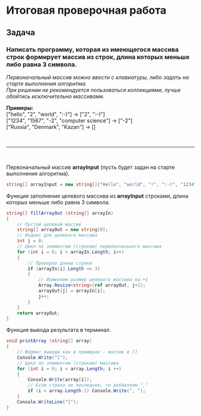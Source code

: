 # Итоговая проверочная работа

## **Задача**

### Написать программу, которая из имеющегося массива строк формирует массив из строк, длина которых меньше либо равна 3 символа.
*Первоначальный массив можно ввести с клавиатуры, либо задать на старте выполнения алгоритма.*
<br>
*При решении не рекомендуется пользоваться коллекциями, лучше обойтись исключительно массивами.*

**Примеры:** 
<br>
["hello", "2", "world", ":-)"] -> ["2", ":-)"]
<br>
["1234", "1567", "-2", "computer science"] -> ["-2"]
<br>
["Russia", "Denmark", "Kazan"] -> []

<br>

___
<br>

Первоначальный массив **arrayInput** (пусть будет задан на старте выполнения алгоритма).

```c#
string[] arrayInput = new string[]{"Hello", "world", "!", ":-)", "1234", "-2", "computer science", "RU", "Russia"};
```

Функция заполнения целевого массива из **arrayInput** строками, длина которых меньше либо равна 3 символа.
```c#
string[] fillArrayOut (string[] arrayIn)
{
    // Пустой целевой массив
    string[] arrayOut = new string[0];
    // Индекс для целевого массива
    int j = 0;
    // Цикл по элементам (строкам) первоначального массива
    for (int i = 0; i < arrayIn.Length; i++)
    {
        // Проверка длины строки
        if (arrayIn[i].Length <= 3)
        {
            // Изменяем размер целевого массива на +1
            Array.Resize<string>(ref arrayOut, j+1);
            arrayOut[j] = arrayIn[i];
            j++;
        }
    }
    return arrayOut;
}
```

Функция вывода результата в терминал.
```c#
void printArray (string[] array)
{  
    // Формат вывода как в примерах - массив в []
    Console.Write("[");
    // Цикл по элементам (строкам) массива
    for (int i = 0; i < array.Length; i ++)
    {
        Console.Write(array[i]);
        // Если строка не последняя, то добавляем ","
        if (i < array.Length-1) Console.Write(", ");
    }
    Console.WriteLine("]");
}
```

